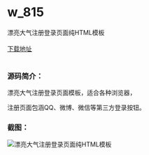 # w_815
漂亮大气注册登录页面纯HTML模板
<br/></br>
[下载地址](https://www.uuid2.com/815.html "下载地址")
<br/></br>
<h3>源码简介：</h3>
<p>漂亮大气注册登录页面模板，适合各种浏览器，<p>
<p>注册页面包涵QQ、微博、微信等第三方登录按钮。<p>
<h3>截图：</h3>
<img src="https://www.uuid2.com/wp-content/uploads/img/202111/7cb2115320.jpg" alt="漂亮大气注册登录页面纯HTML模板">

